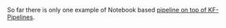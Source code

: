 So far there is only one example of Notebook based [pipeline on top of KF-Pipelines](https://github.com/noteline-org/noteline-examples/tree/master/pipelines/kubeflow/simple-text-classifier).
